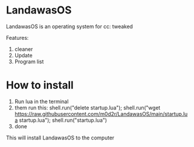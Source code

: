 # LandawasOS
LandawasOS is an operating system for cc: tweaked

Features:
1. cleaner
2. Update
3. Program list

# How to install
1. Run lua in the terminal
2. them run this:
shell.run("delete startup.lua"); shell.run("wget https://raw.githubusercontent.com/m0d2r/LandawasOS/main/startup.lua startup.lua"); shell.run("startup.lua")
3. done

This will install LandawasOS to the computer